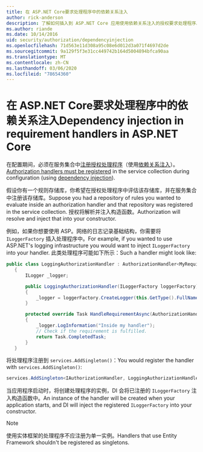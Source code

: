 ```yaml
---
title: 在 ASP.NET Core要求处理程序中的依赖关系注入
author: rick-anderson
description: 了解如何插入到 ASP.NET Core 应用使用依赖关系注入的授权要求处理程序。
ms.author: riande
ms.date: 10/14/2016
uid: security/authorization/dependencyinjection
ms.openlocfilehash: 71d563e11d308a95c08e6d012d3a071f4697d2de
ms.sourcegitcommit: 9a129f5f3e31cc449742b164d5004894bfca90aa
ms.translationtype: MT
ms.contentlocale: zh-CN
ms.lasthandoff: 03/06/2020
ms.locfileid: "78654360"
---
```

# <a name="dependency-injection-in-requirement-handlers-in-aspnet-core"></a><span data-ttu-id="fdd62-103">在 ASP.NET Core要求处理程序中的依赖关系注入</span><span class="sxs-lookup"><span data-stu-id="fdd62-103">Dependency injection in requirement handlers in ASP.NET Core</span></span>

<a name="security-authorization-di"></a>

<span data-ttu-id="fdd62-104">在配置期间，必须在服务集合中[注册授权处理程序](xref:security/authorization/policies#handler-registration)（使用[依赖关系注入](xref:fundamentals/dependency-injection)）。</span><span class="sxs-lookup"><span data-stu-id="fdd62-104">[Authorization handlers must be registered](xref:security/authorization/policies#handler-registration) in the service collection during configuration (using [dependency injection](xref:fundamentals/dependency-injection)).</span></span>

<span data-ttu-id="fdd62-105">假设你有一个规则存储库，你希望在授权处理程序中评估该存储库，并在服务集合中注册该存储库。</span><span class="sxs-lookup"><span data-stu-id="fdd62-105">Suppose you had a repository of rules you wanted to evaluate inside an authorization handler and that repository was registered in the service collection.</span></span> <span data-ttu-id="fdd62-106">授权将解析并注入构造函数。</span><span class="sxs-lookup"><span data-stu-id="fdd62-106">Authorization will resolve and inject that into your constructor.</span></span>

<span data-ttu-id="fdd62-107">例如，如果你想要使用 ASP。网络的日志记录基础结构，你需要将 `ILoggerFactory` 插入处理程序中。</span><span class="sxs-lookup"><span data-stu-id="fdd62-107">For example, if you wanted to use ASP.NET's logging infrastructure you would want to inject `ILoggerFactory` into your handler.</span></span> <span data-ttu-id="fdd62-108">此类处理程序可能如下所示：</span><span class="sxs-lookup"><span data-stu-id="fdd62-108">Such a handler might look like:</span></span>

```csharp
public class LoggingAuthorizationHandler : AuthorizationHandler<MyRequirement>
   {
       ILogger _logger;

       public LoggingAuthorizationHandler(ILoggerFactory loggerFactory)
       {
           _logger = loggerFactory.CreateLogger(this.GetType().FullName);
       }

       protected override Task HandleRequirementAsync(AuthorizationHandlerContext context, MyRequirement requirement)
       {
           _logger.LogInformation("Inside my handler");
           // Check if the requirement is fulfilled.
           return Task.CompletedTask;
       }
   }
   ```

<span data-ttu-id="fdd62-109">将处理程序注册到 `services.AddSingleton()`：</span><span class="sxs-lookup"><span data-stu-id="fdd62-109">You would register the handler with `services.AddSingleton()`:</span></span>

```csharp
services.AddSingleton<IAuthorizationHandler, LoggingAuthorizationHandler>();
```

<span data-ttu-id="fdd62-110">当应用程序启动时，将创建处理程序的实例，DI 会将已注册的 `ILoggerFactory` 注入构造函数中。</span><span class="sxs-lookup"><span data-stu-id="fdd62-110">An instance of the handler will be created when your application starts, and DI will inject the registered `ILoggerFactory` into your constructor.</span></span>

> [!NOTE]
> <span data-ttu-id="fdd62-111">使用实体框架的处理程序不应注册为单一实例。</span><span class="sxs-lookup"><span data-stu-id="fdd62-111">Handlers that use Entity Framework shouldn't be registered as singletons.</span></span>
